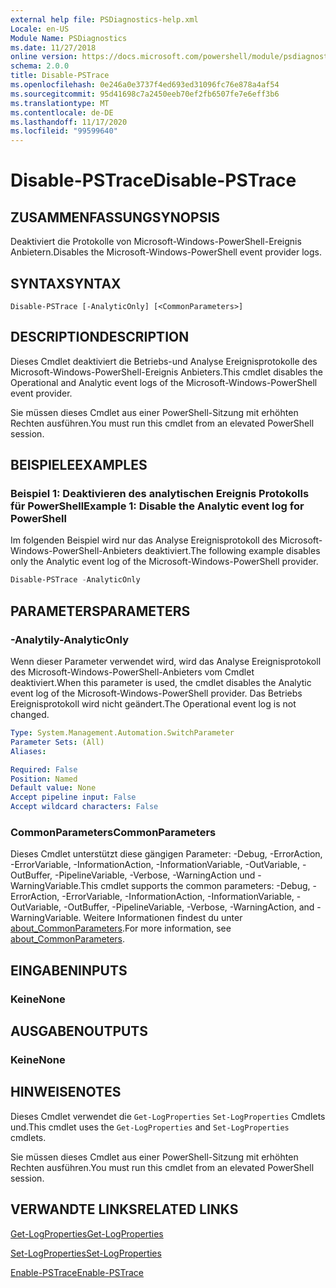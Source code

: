```yaml
---
external help file: PSDiagnostics-help.xml
Locale: en-US
Module Name: PSDiagnostics
ms.date: 11/27/2018
online version: https://docs.microsoft.com/powershell/module/psdiagnostics/disable-pstrace?view=powershell-7.2&WT.mc_id=ps-gethelp
schema: 2.0.0
title: Disable-PSTrace
ms.openlocfilehash: 0e246a0e3737f4ed693ed31096fc76e878a4af54
ms.sourcegitcommit: 95d41698c7a2450eeb70ef2fb6507fe7e6eff3b6
ms.translationtype: MT
ms.contentlocale: de-DE
ms.lasthandoff: 11/17/2020
ms.locfileid: "99599640"
---
```

# <span data-ttu-id="94c5b-102">Disable-PSTrace</span><span class="sxs-lookup"><span data-stu-id="94c5b-102">Disable-PSTrace</span></span>

## <span data-ttu-id="94c5b-103">ZUSAMMENFASSUNG</span><span class="sxs-lookup"><span data-stu-id="94c5b-103">SYNOPSIS</span></span>
<span data-ttu-id="94c5b-104">Deaktiviert die Protokolle von Microsoft-Windows-PowerShell-Ereignis Anbietern.</span><span class="sxs-lookup"><span data-stu-id="94c5b-104">Disables the Microsoft-Windows-PowerShell event provider logs.</span></span>

## <span data-ttu-id="94c5b-105">SYNTAX</span><span class="sxs-lookup"><span data-stu-id="94c5b-105">SYNTAX</span></span>

```
Disable-PSTrace [-AnalyticOnly] [<CommonParameters>]
```

## <span data-ttu-id="94c5b-106">DESCRIPTION</span><span class="sxs-lookup"><span data-stu-id="94c5b-106">DESCRIPTION</span></span>

<span data-ttu-id="94c5b-107">Dieses Cmdlet deaktiviert die Betriebs-und Analyse Ereignisprotokolle des Microsoft-Windows-PowerShell-Ereignis Anbieters.</span><span class="sxs-lookup"><span data-stu-id="94c5b-107">This cmdlet disables the Operational and Analytic event logs of the Microsoft-Windows-PowerShell event provider.</span></span>

<span data-ttu-id="94c5b-108">Sie müssen dieses Cmdlet aus einer PowerShell-Sitzung mit erhöhten Rechten ausführen.</span><span class="sxs-lookup"><span data-stu-id="94c5b-108">You must run this cmdlet from an elevated PowerShell session.</span></span>

## <span data-ttu-id="94c5b-109">BEISPIELE</span><span class="sxs-lookup"><span data-stu-id="94c5b-109">EXAMPLES</span></span>

### <span data-ttu-id="94c5b-110">Beispiel 1: Deaktivieren des analytischen Ereignis Protokolls für PowerShell</span><span class="sxs-lookup"><span data-stu-id="94c5b-110">Example 1: Disable the Analytic event log for PowerShell</span></span>

<span data-ttu-id="94c5b-111">Im folgenden Beispiel wird nur das Analyse Ereignisprotokoll des Microsoft-Windows-PowerShell-Anbieters deaktiviert.</span><span class="sxs-lookup"><span data-stu-id="94c5b-111">The following example disables only the Analytic event log of the Microsoft-Windows-PowerShell provider.</span></span>

```powershell
Disable-PSTrace -AnalyticOnly
```

## <span data-ttu-id="94c5b-112">PARAMETERS</span><span class="sxs-lookup"><span data-stu-id="94c5b-112">PARAMETERS</span></span>

### <span data-ttu-id="94c5b-113">-Analytily</span><span class="sxs-lookup"><span data-stu-id="94c5b-113">-AnalyticOnly</span></span>

<span data-ttu-id="94c5b-114">Wenn dieser Parameter verwendet wird, wird das Analyse Ereignisprotokoll des Microsoft-Windows-PowerShell-Anbieters vom Cmdlet deaktiviert.</span><span class="sxs-lookup"><span data-stu-id="94c5b-114">When this parameter is used, the cmdlet disables the Analytic event log of the Microsoft-Windows-PowerShell provider.</span></span> <span data-ttu-id="94c5b-115">Das Betriebs Ereignisprotokoll wird nicht geändert.</span><span class="sxs-lookup"><span data-stu-id="94c5b-115">The Operational event log is not changed.</span></span>

```yaml
Type: System.Management.Automation.SwitchParameter
Parameter Sets: (All)
Aliases:

Required: False
Position: Named
Default value: None
Accept pipeline input: False
Accept wildcard characters: False
```

### <span data-ttu-id="94c5b-116">CommonParameters</span><span class="sxs-lookup"><span data-stu-id="94c5b-116">CommonParameters</span></span>
<span data-ttu-id="94c5b-117">Dieses Cmdlet unterstützt diese gängigen Parameter: -Debug, -ErrorAction, -ErrorVariable, -InformationAction, -InformationVariable, -OutVariable, -OutBuffer, -PipelineVariable, -Verbose, -WarningAction und -WarningVariable.</span><span class="sxs-lookup"><span data-stu-id="94c5b-117">This cmdlet supports the common parameters: -Debug, -ErrorAction, -ErrorVariable, -InformationAction, -InformationVariable, -OutVariable, -OutBuffer, -PipelineVariable, -Verbose, -WarningAction, and -WarningVariable.</span></span> <span data-ttu-id="94c5b-118">Weitere Informationen findest du unter [about_CommonParameters](http://go.microsoft.com/fwlink/?LinkID=113216).</span><span class="sxs-lookup"><span data-stu-id="94c5b-118">For more information, see [about_CommonParameters](http://go.microsoft.com/fwlink/?LinkID=113216).</span></span>

## <span data-ttu-id="94c5b-119">EINGABEN</span><span class="sxs-lookup"><span data-stu-id="94c5b-119">INPUTS</span></span>

### <span data-ttu-id="94c5b-120">Keine</span><span class="sxs-lookup"><span data-stu-id="94c5b-120">None</span></span>

## <span data-ttu-id="94c5b-121">AUSGABEN</span><span class="sxs-lookup"><span data-stu-id="94c5b-121">OUTPUTS</span></span>

### <span data-ttu-id="94c5b-122">Keine</span><span class="sxs-lookup"><span data-stu-id="94c5b-122">None</span></span>

## <span data-ttu-id="94c5b-123">HINWEISE</span><span class="sxs-lookup"><span data-stu-id="94c5b-123">NOTES</span></span>

<span data-ttu-id="94c5b-124">Dieses Cmdlet verwendet die `Get-LogProperties` `Set-LogProperties` Cmdlets und.</span><span class="sxs-lookup"><span data-stu-id="94c5b-124">This cmdlet uses the `Get-LogProperties` and `Set-LogProperties` cmdlets.</span></span>

<span data-ttu-id="94c5b-125">Sie müssen dieses Cmdlet aus einer PowerShell-Sitzung mit erhöhten Rechten ausführen.</span><span class="sxs-lookup"><span data-stu-id="94c5b-125">You must run this cmdlet from an elevated PowerShell session.</span></span>

## <span data-ttu-id="94c5b-126">VERWANDTE LINKS</span><span class="sxs-lookup"><span data-stu-id="94c5b-126">RELATED LINKS</span></span>

[<span data-ttu-id="94c5b-127">Get-LogProperties</span><span class="sxs-lookup"><span data-stu-id="94c5b-127">Get-LogProperties</span></span>](Get-LogProperties.md)

[<span data-ttu-id="94c5b-128">Set-LogProperties</span><span class="sxs-lookup"><span data-stu-id="94c5b-128">Set-LogProperties</span></span>](Set-LogProperties.md)

[<span data-ttu-id="94c5b-129">Enable-PSTrace</span><span class="sxs-lookup"><span data-stu-id="94c5b-129">Enable-PSTrace</span></span>](Enable-PSTrace.md)

